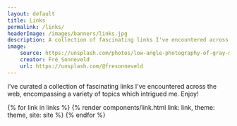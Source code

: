 ```yaml
---
layout: default
title: Links
permalink: /links/
headerImage: /images/banners/links.jpg
description: A collection of fascinating links I've encountered across the web, encompassing a variety of topics which intrigued me.
image:
    source: https://unsplash.com/photos/low-angle-photography-of-gray-metal-chains-K8iHtzoIKQ4
    creator: Fré Sonneveld
    url: https://unsplash.com/@fresonneveld
---
```


I've curated a collection of fascinating links I've encountered across the web, encompassing a variety of topics which intrigued me. Enjoy!

{% for link in links %}
{% render components/link.html link: link, theme: theme, site: site %}
{% endfor %}